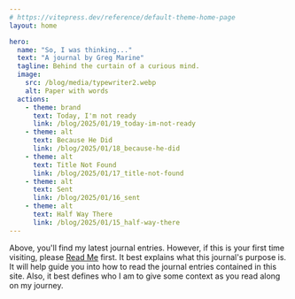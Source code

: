 ```yaml
---
# https://vitepress.dev/reference/default-theme-home-page
layout: home

hero:
  name: "So, I was thinking..."
  text: "A journal by Greg Marine"
  tagline: Behind the curtain of a curious mind.
  image:
    src: /blog/media/typewriter2.webp
    alt: Paper with words
  actions:
    - theme: brand
      text: Today, I'm not ready
      link: /blog/2025/01/19_today-im-not-ready
    - theme: alt
      text: Because He Did
      link: /blog/2025/01/18_because-he-did
    - theme: alt
      text: Title Not Found
      link: /blog/2025/01/17_title-not-found
    - theme: alt
      text: Sent
      link: /blog/2025/01/16_sent
    - theme: alt
      text: Half Way There
      link: /blog/2025/01/15_half-way-there
---
```


Above, you'll find my latest journal entries. However, if this is your first time visiting, please [Read Me](read-me) first. It best explains what this journal's purpose is. It will help guide you into how to read the journal entries contained in this site. Also, it best defines who I am to give some context as you read along on my journey.
